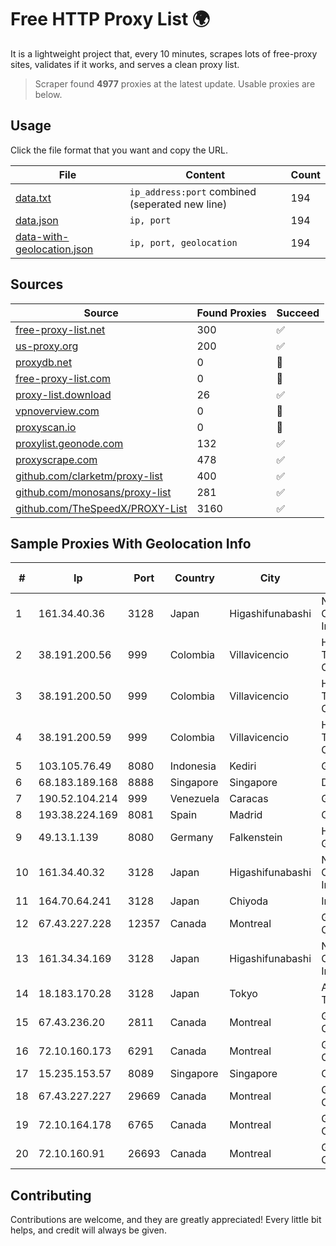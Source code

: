 
# Free HTTP Proxy List 🌍

It is a lightweight project that, every 10 minutes, scrapes lots of free-proxy sites, validates if it works, and serves a clean proxy list.


> Scraper found **4977** proxies at the latest update. Usable proxies are below.

## Usage

Click the file format that you want and copy the URL.


|File|Content|Count|
|----|-------|-----|
|[data.txt](https://raw.githubusercontent.com/themiralay/Proxy-List-World/master/data.txt)|`ip_address:port` combined (seperated new line)|194|
|[data.json](https://raw.githubusercontent.com/themiralay/Proxy-List-World/master/data.json)|`ip, port`|194|
|[data-with-geolocation.json](https://raw.githubusercontent.com/themiralay/Proxy-List-World/master/data-with-geolocation.json)|`ip, port, geolocation`|194|

## Sources

|Source|Found Proxies|Succeed|
|------|-------------|-------|
|[free-proxy-list.net](https://free-proxy-list.net)|300|✅|
|[us-proxy.org](https://www.us-proxy.org)|200|✅|
|[proxydb.net](http://proxydb.net)|0|🚫|
|[free-proxy-list.com](https://free-proxy-list.com/?page=&port=&type%5B%5D=http&type%5B%5D=https&up_time=0&search=Search)|0|🚫|
|[proxy-list.download](https://www.proxy-list.download/HTTP)|26|✅|
|[vpnoverview.com](https://vpnoverview.com/privacy/anonymous-browsing/free-proxy-servers)|0|🚫|
|[proxyscan.io](https://www.proxyscan.io)|0|🚫|
|[proxylist.geonode.com](https://proxylist.geonode.com/api/proxy-list?limit=300&page=1&sort_by=lastChecked&sort_type=desc&protocols=http,https)|132|✅|
|[proxyscrape.com](https://api.proxyscrape.com/v2/?request=displayproxies&protocol=http&timeout=10000&country=all&ssl=all&anonymity=all)|478|✅|
|[github.com/clarketm/proxy-list](https://raw.githubusercontent.com/clarketm/proxy-list/master/proxy-list-raw.txt)|400|✅|
|[github.com/monosans/proxy-list](https://raw.githubusercontent.com/monosans/proxy-list/main/proxies/http.txt)|281|✅|
|[github.com/TheSpeedX/PROXY-List](https://raw.githubusercontent.com/TheSpeedX/PROXY-List/master/http.txt)|3160|✅|


## Sample Proxies With Geolocation Info

|#|Ip|Port|Country|City|Internet Service Provider|
|-|--|----|-------|----|-------------------------|
|1|161.34.40.36|3128|Japan|Higashifunabashi|NTT PC Communications, Inc.|
|2|38.191.200.56|999|Colombia|Villavicencio|Hola Telecomunicacines Colombia S.A.S|
|3|38.191.200.50|999|Colombia|Villavicencio|Hola Telecomunicacines Colombia S.A.S|
|4|38.191.200.59|999|Colombia|Villavicencio|Hola Telecomunicacines Colombia S.A.S|
|5|103.105.76.49|8080|Indonesia|Kediri|GARUDA|
|6|68.183.189.168|8888|Singapore|Singapore|DigitalOcean, LLC|
|7|190.52.104.214|999|Venezuela|Caracas|Gold Data USA Inc|
|8|193.38.224.169|8081|Spain|Madrid|Citelia s.a.|
|9|49.13.1.139|8080|Germany|Falkenstein|Hetzner Online GmbH|
|10|161.34.40.32|3128|Japan|Higashifunabashi|NTT PC Communications, Inc.|
|11|164.70.64.241|3128|Japan|Chiyoda|InfoSphere|
|12|67.43.227.228|12357|Canada|Montreal|GloboTech Communications|
|13|161.34.34.169|3128|Japan|Higashifunabashi|NTT PC Communications, Inc.|
|14|18.183.170.28|3128|Japan|Tokyo|Amazon Technologies Inc.|
|15|67.43.236.20|2811|Canada|Montreal|GloboTech Communications|
|16|72.10.160.173|6291|Canada|Montreal|GloboTech Communications|
|17|15.235.153.57|8089|Singapore|Singapore|OVH Hosting|
|18|67.43.227.227|29669|Canada|Montreal|GloboTech Communications|
|19|72.10.164.178|6765|Canada|Montreal|GloboTech Communications|
|20|72.10.160.91|26693|Canada|Montreal|GloboTech Communications|



## Contributing

Contributions are welcome, and they are greatly appreciated! Every
little bit helps, and credit will always be given.

